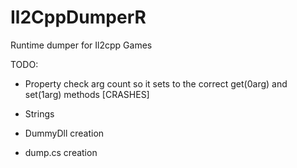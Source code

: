 # Il2CppDumperR
 Runtime dumper for Il2cpp Games

TODO:
- Property check arg count so it sets to the correct get(0arg) and set(1arg) methods [CRASHES]

- Strings
- DummyDll creation
- dump.cs creation